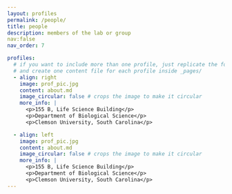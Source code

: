 ```yaml
---
layout: profiles
permalink: /people/
title: people
description: members of the lab or group
nav:false
nav_order: 7

profiles:
  # if you want to include more than one profile, just replicate the following block
  # and create one content file for each profile inside _pages/
  - align: right
    image: prof_pic.jpg
    content: about.md
    image_circular: false # crops the image to make it circular
    more_info: |
      <p>155 B, Life Science Building</p>
      <p>Department of Biological Science</p>
      <p>Clemson University, South Carolina</p>

  - align: left
    image: prof_pic.jpg
    content: about.md
    image_circular: false # crops the image to make it circular
    more_info: |
      <p>155 B, Life Science Building</p>
      <p>Department of Biological Science</p>
      <p>Clemson University, South Carolina</p>
---
```

